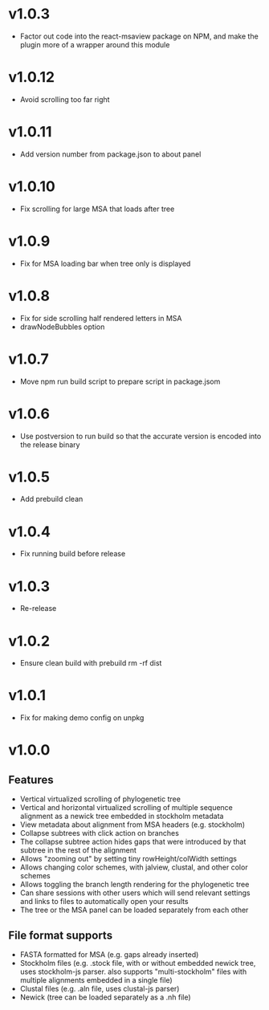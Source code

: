 # v1.0.3

- Factor out code into the react-msaview package on NPM, and make the plugin more of a wrapper around this module

# v1.0.12

- Avoid scrolling too far right

# v1.0.11

- Add version number from package.json to about panel

# v1.0.10

- Fix scrolling for large MSA that loads after tree

# v1.0.9

- Fix for MSA loading bar when tree only is displayed

# v1.0.8

- Fix for side scrolling half rendered letters in MSA
- drawNodeBubbles option

# v1.0.7

- Move npm run build script to prepare script in package.jsom

# v1.0.6

- Use postversion to run build so that the accurate version is encoded into the release binary

# v1.0.5

- Add prebuild clean

# v1.0.4

- Fix running build before release

# v1.0.3

- Re-release

# v1.0.2

- Ensure clean build with prebuild rm -rf dist

# v1.0.1

- Fix for making demo config on unpkg

# v1.0.0

## Features

- Vertical virtualized scrolling of phylogenetic tree
- Vertical and horizontal virtualized scrolling of multiple sequence alignment
  as a newick tree embedded in stockholm metadata
- View metadata about alignment from MSA headers (e.g. stockholm)
- Collapse subtrees with click action on branches
- The collapse subtree action hides gaps that were introduced by that subtree
  in the rest of the alignment
- Allows "zooming out" by setting tiny rowHeight/colWidth settings
- Allows changing color schemes, with jalview, clustal, and other color schemes
- Allows toggling the branch length rendering for the phylogenetic tree
- Can share sessions with other users which will send relevant settings and
  links to files to automatically open your results
- The tree or the MSA panel can be loaded separately from each other

## File format supports

- FASTA formatted for MSA (e.g. gaps already inserted)
- Stockholm files (e.g. .stock file, with or without embedded newick tree, uses
  stockholm-js parser. also supports "multi-stockholm" files with multiple
  alignments embedded in a single file)
- Clustal files (e.g. .aln file, uses clustal-js parser)
- Newick (tree can be loaded separately as a .nh file)

